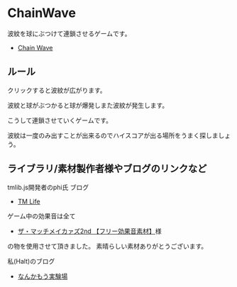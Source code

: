 # ChainWave

波紋を球にぶつけて連鎖させるゲームです。

- [Chain Wave](http://bit.ly/MsUcIt)

## ルール

クリックすると波紋が広がります。

波紋と球がぶつかると球が爆発しまた波紋が発生します。

こうして連鎖させていくゲームです。

波紋は一度のみ出すことが出来るのでハイスコアが出る場所をうまく探しましょう。


## ライブラリ/素材製作者様やブログのリンクなど
tmlib.js開発者のphi氏 ブログ

- [TM Life](http://bit.ly/MsWNlN)

ゲーム中の効果音は全て

- [ザ・マッチメイカァズ2nd 【フリー効果音素材】](http://osabisi.sakura.ne.jp/m2/)様

の物を使用させて頂きました。
素晴らしい素材ありがとうございます。

私(Halt)のブログ

- [なんかもう実験場](http://bit.ly/MsWGXg)